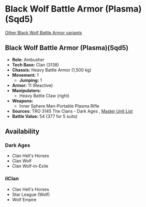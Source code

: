 # Black Wolf Battle Armor (Plasma)(Sqd5) 

[Other Black Wolf Battle Armor variants](../black_wolf_battle_armor.md) 

## Black Wolf Battle Armor (Plasma)(Sqd5) 

- **Role:** Ambusher 
- **Tech Base:** Clan (3138) 
- **Chassis:** Heavy Battle Armor (1,500 kg) 
- **Movement:** 1 
  - **Jumping:** 1 
- **Armor:** 11 (Reactive) 
- **Manipulators:** 
  - Heavy Battle Claw (right) 
- **Weapons:** 
  - Inner Sphere Man-Portable Plasma Rifle 
- **Sources:** TRO 3145 The Clans - Dark Ages , [Master Unit List](http://masterunitlist.info/Unit/Details/8730) 
- **Battle Value:** 54 (377 for 5 suits) 

## Availability 

### Dark Ages 

- Clan Hell's Horses 
- Clan Wolf 
- Clan Wolf-in-Exile 

### ilClan 

- Clan Hell's Horses 
- Star League (Wolf) 
- Wolf Empire 


